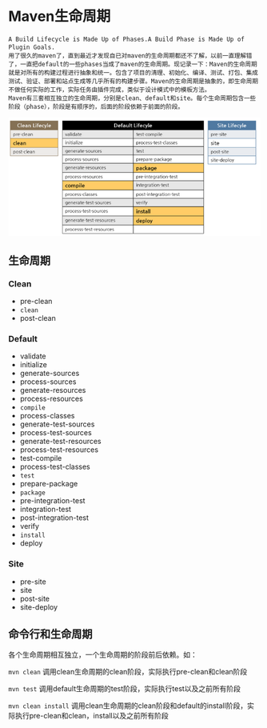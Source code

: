 # Maven生命周期
```
A Build Lifecycle is Made Up of Phases.A Build Phase is Made Up of Plugin Goals.
用了很久的maven了，直到最近才发现自已对maven的生命周期都还不了解，以前一直理解错了，一直把default的一些phases当成了maven的生命周期。现记录一下：Maven的生命周期就是对所有的构建过程进行抽象和统一。包含了项目的清理、初始化、编译、测试、打包、集成测试、验证、部署和站点生成等几乎所有的构建步骤。Maven的生命周期是抽象的，即生命周期不做任何实际的工作，实际任务由插件完成，类似于设计模式中的模板方法。
Maven有三套相互独立的生命周期，分别是clean、default和site。每个生命周期包含一些阶段（phase），阶段是有顺序的，后面的阶段依赖于前面的阶段。
```
![maven-lifecircle](./static/img/maven-lifecircle.png)
## 生命周期
### Clean
* pre-clean
* `clean`
* post-clean
### Default
* validate
* initialize
* generate-sources
* process-sources
* generate-resources
* process-resources
* `compile`
* process-classes
* generate-test-sources
* process-test-sources
* generate-test-resources
* process-test-resources
* test-compile
* process-test-classes
* `test`
* prepare-package
* `package`
* pre-integration-test
* integration-test
* post-integration-test
* verify
* `install`
* deploy
### Site
* pre-site
* site
* post-site
* site-deploy
## 命令行和生命周期
各个生命周期相互独立，一个生命周期的阶段前后依赖。如：

```mvn clean```
调用clean生命周期的clean阶段，实际执行pre-clean和clean阶段

```mvn test```
调用default生命周期的test阶段，实际执行test以及之前所有阶段

```mvn clean install```
调用clean生命周期的clean阶段和default的install阶段，实际执行pre-clean和clean，install以及之前所有阶段
